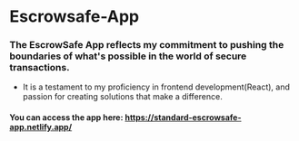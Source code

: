 # Escrowsafe-App
### The EscrowSafe App reflects my commitment to pushing the boundaries of what's possible in the world of secure transactions. 
- It is a testament to my proficiency in frontend development(React), and passion for creating solutions that make a difference.
#### You can access the app here: https://standard-escrowsafe-app.netlify.app/


